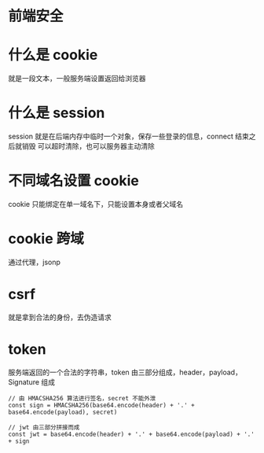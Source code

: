 # 前端安全

# 什么是 cookie

就是一段文本，一般服务端设置返回给浏览器

# 什么是 session

session 就是在后端内存中临时一个对象，保存一些登录的信息，connect 结束之后就销毁
可以超时清除，也可以服务器主动清除

# 不同域名设置 cookie

cookie 只能绑定在单一域名下，只能设置本身或者父域名

# cookie 跨域

通过代理，jsonp

# csrf

就是拿到合法的身份，去伪造请求

# token

服务端返回的一个合法的字符串，token 由三部分组成，header，payload，Signature 组成

```
// 由 HMACSHA256 算法进行签名，secret 不能外泄
const sign = HMACSHA256(base64.encode(header) + '.' + base64.encode(payload), secret)

// jwt 由三部分拼接而成
const jwt = base64.encode(header) + '.' + base64.encode(payload) + '.' + sign

```
